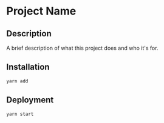 # Project Name

## Description

A brief description of what this project does and who it's for.

## Installation

```bash
yarn add
```

## Deployment

```bash
yarn start
```
